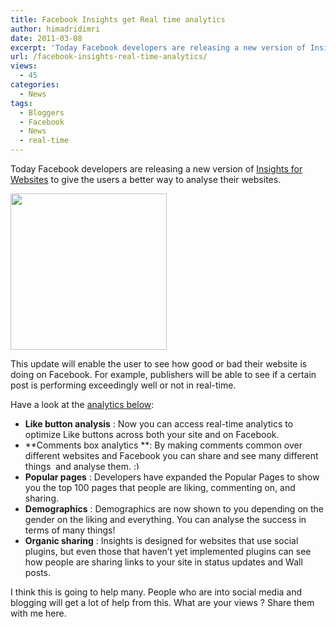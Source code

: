 ```yaml
---
title: Facebook Insights get Real time analytics
author: himadridimri
date: 2011-03-08
excerpt: 'Today Facebook developers are releasing a new version of Insights for Websites to give the users a better way to analyse their websites. '
url: /facebook-insights-real-time-analytics/
views:
  - 45
categories:
  - News
tags:
  - Bloggers
  - Facebook
  - News
  - real-time
---
```

Today Facebook developers are releasing a new version of <a href="http://www.facebook.com/insights" onclick="_gaq.push(['_trackEvent', 'outbound-article', 'http://www.facebook.com/insights', 'Insights for Websites']);" >Insights for Websites</a> to give the users a better way to analyse their websites.

[<img class="alignnone size-full wp-image-6089" src="http://cdn.devilsworkshop.org/files/2011/03/facebook1.jpg" alt="" width="250" height="250" />][1]

This update will enable the user to see how good or bad their website is doing on Facebook. For example, publishers will be able to see if a certain post is performing exceedingly well or not in real-time.

Have a look at the <a href="http://developers.facebook.com/blog/post/476" onclick="_gaq.push(['_trackEvent', 'outbound-article', 'http://developers.facebook.com/blog/post/476', 'analytics below']);" >analytics below</a>:

  * **Like button analysis** : Now you can access real-time analytics to optimize Like buttons across both your site and on Facebook.
  * **Comments box analytics **: By making comments common over different websites and Facebook you can share and see many different things  and analyse them. <img src="http://devilsworkshop.org/wp-includes/images/smilies/simple-smile.png" alt=":)" class="wp-smiley" style="height: 1em; max-height: 1em;" />
  * **Popular pages** : Developers have expanded the Popular Pages to show you the top 100 pages that people are liking, commenting on, and sharing.
  * **Demographics** : Demographics are now shown to you depending on the gender on the liking and everything. You can analyse the success in terms of many things!
  * **Organic sharing** : Insights is designed for websites that use social plugins, but even those that haven&#8217;t yet implemented plugins can see how people are sharing links to your site in status updates and Wall posts.

I think this is going to help many. People who are into social media and blogging will get a lot of help from this. What are your views ? Share them with me here.

 [1]: http://cdn.devilsworkshop.org/files/2011/03/facebook1.jpg
